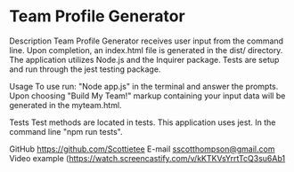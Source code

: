 # Team Profile Generator

Description
Team Profile Generator receives user input from the command line. Upon completion, an index.html file is generated in the dist/ directory. The application utilizes Node.js and the Inquirer package. Tests are setup and run through the jest testing package.    

Usage
To use run: "Node app.js" in the terminal and answer the prompts. Upon choosing "Build My Team!" markup containing your input data will be generated in the myteam.html.

Tests
Test methods are located in tests. This application uses jest. In the command line "npm run tests".
 
GitHub
https://github.com/Scottietee
E-mail
sscotthompson@gmail.com
Video example
(https://watch.screencastify.com/v/kKTKVsYrrtTcQ3su6Ab1